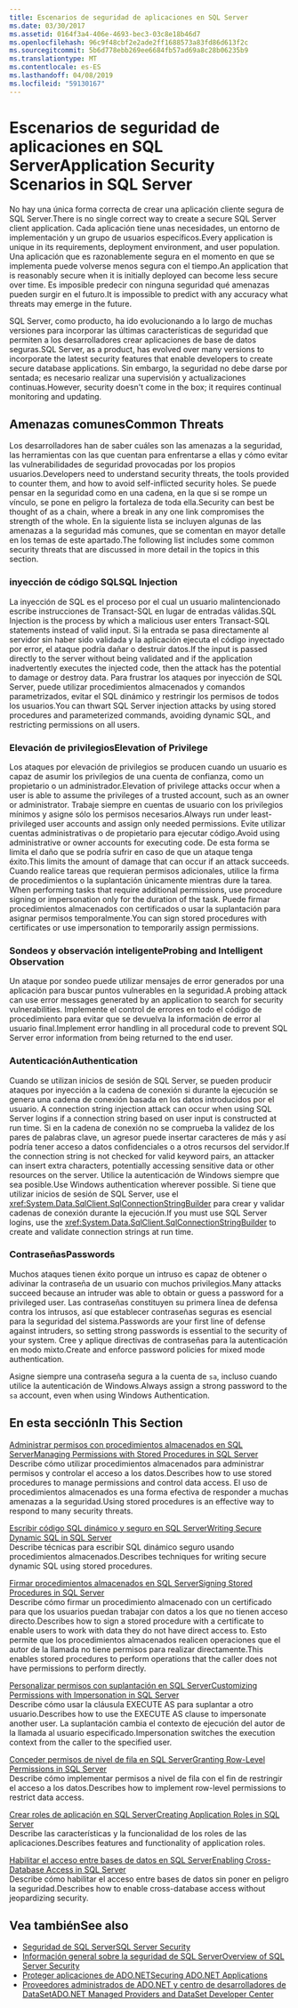 ```yaml
---
title: Escenarios de seguridad de aplicaciones en SQL Server
ms.date: 03/30/2017
ms.assetid: 0164f3a4-406e-4693-bec3-03c8e18b46d7
ms.openlocfilehash: 96c9f48cbf2e2ade2ff1688573a83fd86d613f2c
ms.sourcegitcommit: 5b6d778ebb269ee6684fb57ad69a8c28b06235b9
ms.translationtype: MT
ms.contentlocale: es-ES
ms.lasthandoff: 04/08/2019
ms.locfileid: "59130167"
---
```

# <a name="application-security-scenarios-in-sql-server"></a><span data-ttu-id="ab8dc-102">Escenarios de seguridad de aplicaciones en SQL Server</span><span class="sxs-lookup"><span data-stu-id="ab8dc-102">Application Security Scenarios in SQL Server</span></span>
<span data-ttu-id="ab8dc-103">No hay una única forma correcta de crear una aplicación cliente segura de SQL Server.</span><span class="sxs-lookup"><span data-stu-id="ab8dc-103">There is no single correct way to create a secure SQL Server client application.</span></span> <span data-ttu-id="ab8dc-104">Cada aplicación tiene unas necesidades, un entorno de implementación y un grupo de usuarios específicos.</span><span class="sxs-lookup"><span data-stu-id="ab8dc-104">Every application is unique in its requirements, deployment environment, and user population.</span></span> <span data-ttu-id="ab8dc-105">Una aplicación que es razonablemente segura en el momento en que se implementa puede volverse menos segura con el tiempo.</span><span class="sxs-lookup"><span data-stu-id="ab8dc-105">An application that is reasonably secure when it is initially deployed can become less secure over time.</span></span> <span data-ttu-id="ab8dc-106">Es imposible predecir con ninguna seguridad qué amenazas pueden surgir en el futuro.</span><span class="sxs-lookup"><span data-stu-id="ab8dc-106">It is impossible to predict with any accuracy what threats may emerge in the future.</span></span>  
  
 <span data-ttu-id="ab8dc-107">SQL Server, como producto, ha ido evolucionando a lo largo de muchas versiones para incorporar las últimas características de seguridad que permiten a los desarrolladores crear aplicaciones de base de datos seguras.</span><span class="sxs-lookup"><span data-stu-id="ab8dc-107">SQL Server, as a product, has evolved over many versions to incorporate the latest security features that enable developers to create secure database applications.</span></span> <span data-ttu-id="ab8dc-108">Sin embargo, la seguridad no debe darse por sentada; es necesario realizar una supervisión y actualizaciones continuas.</span><span class="sxs-lookup"><span data-stu-id="ab8dc-108">However, security doesn't come in the box; it requires continual monitoring and updating.</span></span>  
  
## <a name="common-threats"></a><span data-ttu-id="ab8dc-109">Amenazas comunes</span><span class="sxs-lookup"><span data-stu-id="ab8dc-109">Common Threats</span></span>  
 <span data-ttu-id="ab8dc-110">Los desarrolladores han de saber cuáles son las amenazas a la seguridad, las herramientas con las que cuentan para enfrentarse a ellas y cómo evitar las vulnerabilidades de seguridad provocadas por los propios usuarios.</span><span class="sxs-lookup"><span data-stu-id="ab8dc-110">Developers need to understand security threats, the tools provided to counter them, and how to avoid self-inflicted security holes.</span></span> <span data-ttu-id="ab8dc-111">Se puede pensar en la seguridad como en una cadena, en la que si se rompe un vínculo, se pone en peligro la fortaleza de toda ella.</span><span class="sxs-lookup"><span data-stu-id="ab8dc-111">Security can best be thought of as a chain, where a break in any one link compromises the strength of the whole.</span></span> <span data-ttu-id="ab8dc-112">En la siguiente lista se incluyen algunas de las amenazas a la seguridad más comunes, que se comentan en mayor detalle en los temas de este apartado.</span><span class="sxs-lookup"><span data-stu-id="ab8dc-112">The following list includes some common security threats that are discussed in more detail in the topics in this section.</span></span>  
  
### <a name="sql-injection"></a><span data-ttu-id="ab8dc-113">inyección de código SQL</span><span class="sxs-lookup"><span data-stu-id="ab8dc-113">SQL Injection</span></span>  
 <span data-ttu-id="ab8dc-114">La inyección de SQL es el proceso por el cual un usuario malintencionado escribe instrucciones de Transact-SQL en lugar de entradas válidas.</span><span class="sxs-lookup"><span data-stu-id="ab8dc-114">SQL Injection is the process by which a malicious user enters Transact-SQL statements instead of valid input.</span></span> <span data-ttu-id="ab8dc-115">Si la entrada se pasa directamente al servidor sin haber sido validada y la aplicación ejecuta el código inyectado por error, el ataque podría dañar o destruir datos.</span><span class="sxs-lookup"><span data-stu-id="ab8dc-115">If the input is passed directly to the server without being validated and if the application inadvertently executes the injected code, then the attack has the potential to damage or destroy data.</span></span> <span data-ttu-id="ab8dc-116">Para frustrar los ataques por inyección de SQL Server, puede utilizar procedimientos almacenados y comandos parametrizados, evitar el SQL dinámico y restringir los permisos de todos los usuarios.</span><span class="sxs-lookup"><span data-stu-id="ab8dc-116">You can thwart SQL Server injection attacks by using stored procedures and parameterized commands, avoiding dynamic SQL, and restricting permissions on all users.</span></span>  
  
### <a name="elevation-of-privilege"></a><span data-ttu-id="ab8dc-117">Elevación de privilegios</span><span class="sxs-lookup"><span data-stu-id="ab8dc-117">Elevation of Privilege</span></span>  
 <span data-ttu-id="ab8dc-118">Los ataques por elevación de privilegios se producen cuando un usuario es capaz de asumir los privilegios de una cuenta de confianza, como un propietario o un administrador.</span><span class="sxs-lookup"><span data-stu-id="ab8dc-118">Elevation of privilege attacks occur when a user is able to assume the privileges of a trusted account, such as an owner or administrator.</span></span> <span data-ttu-id="ab8dc-119">Trabaje siempre en cuentas de usuario con los privilegios mínimos y asigne sólo los permisos necesarios.</span><span class="sxs-lookup"><span data-stu-id="ab8dc-119">Always run under least-privileged user accounts and assign only needed permissions.</span></span> <span data-ttu-id="ab8dc-120">Evite utilizar cuentas administrativas o de propietario para ejecutar código.</span><span class="sxs-lookup"><span data-stu-id="ab8dc-120">Avoid using administrative or owner accounts for executing code.</span></span> <span data-ttu-id="ab8dc-121">De esta forma se limita el daño que se podría sufrir en caso de que un ataque tenga éxito.</span><span class="sxs-lookup"><span data-stu-id="ab8dc-121">This limits the amount of damage that can occur if an attack succeeds.</span></span> <span data-ttu-id="ab8dc-122">Cuando realice tareas que requieran permisos adicionales, utilice la firma de procedimientos o la suplantación únicamente mientras dure la tarea. </span><span class="sxs-lookup"><span data-stu-id="ab8dc-122">When performing tasks that require additional permissions, use procedure signing or impersonation only for the duration of the task.</span></span> <span data-ttu-id="ab8dc-123">Puede firmar procedimientos almacenados con certificados o usar la suplantación para asignar permisos temporalmente.</span><span class="sxs-lookup"><span data-stu-id="ab8dc-123">You can sign stored procedures with certificates or use impersonation to temporarily assign permissions.</span></span>  
  
### <a name="probing-and-intelligent-observation"></a><span data-ttu-id="ab8dc-124">Sondeos y observación inteligente</span><span class="sxs-lookup"><span data-stu-id="ab8dc-124">Probing and Intelligent Observation</span></span>  
 <span data-ttu-id="ab8dc-125">Un ataque por sondeo puede utilizar mensajes de error generados por una aplicación para buscar puntos vulnerables en la seguridad.</span><span class="sxs-lookup"><span data-stu-id="ab8dc-125">A probing attack can use error messages generated by an application to search for security vulnerabilities.</span></span> <span data-ttu-id="ab8dc-126">Implemente el control de errores en todo el código de procedimiento para evitar que se devuelva la información de error al usuario final.</span><span class="sxs-lookup"><span data-stu-id="ab8dc-126">Implement error handling in all procedural code to prevent SQL Server error information from being returned to the end user.</span></span>  
  
### <a name="authentication"></a><span data-ttu-id="ab8dc-127">Autenticación</span><span class="sxs-lookup"><span data-stu-id="ab8dc-127">Authentication</span></span>  
 <span data-ttu-id="ab8dc-128">Cuando se utilizan inicios de sesión de SQL Server, se pueden producir ataques por inyección a la cadena de conexión si durante la ejecución se genera una cadena de conexión basada en los datos introducidos por el usuario. </span><span class="sxs-lookup"><span data-stu-id="ab8dc-128">A connection string injection attack can occur when using SQL Server logins if a connection string based on user input is constructed at run time.</span></span> <span data-ttu-id="ab8dc-129">Si en la cadena de conexión no se comprueba la validez de los pares de palabras clave, un agresor puede insertar caracteres de más y así podría tener acceso a datos confidenciales o a otros recursos del servidor.</span><span class="sxs-lookup"><span data-stu-id="ab8dc-129">If the connection string is not checked for valid keyword pairs, an attacker can insert extra characters, potentially accessing sensitive data or other resources on the server.</span></span> <span data-ttu-id="ab8dc-130">Utilice la autenticación de Windows siempre que sea posible.</span><span class="sxs-lookup"><span data-stu-id="ab8dc-130">Use Windows authentication wherever possible.</span></span> <span data-ttu-id="ab8dc-131">Si tiene que utilizar inicios de sesión de SQL Server, use el <xref:System.Data.SqlClient.SqlConnectionStringBuilder> para crear y validar cadenas de conexión durante la ejecución.</span><span class="sxs-lookup"><span data-stu-id="ab8dc-131">If you must use SQL Server logins, use the <xref:System.Data.SqlClient.SqlConnectionStringBuilder> to create and validate connection strings at run time.</span></span>  
  
### <a name="passwords"></a><span data-ttu-id="ab8dc-132">Contraseñas</span><span class="sxs-lookup"><span data-stu-id="ab8dc-132">Passwords</span></span>  
 <span data-ttu-id="ab8dc-133">Muchos ataques tienen éxito porque un intruso es capaz de obtener o adivinar la contraseña de un usuario con muchos privilegios.</span><span class="sxs-lookup"><span data-stu-id="ab8dc-133">Many attacks succeed because an intruder was able to obtain or guess a password for a privileged user.</span></span> <span data-ttu-id="ab8dc-134">Las contraseñas constituyen su primera línea de defensa contra los intrusos, así que establecer contraseñas seguras es esencial para la seguridad del sistema.</span><span class="sxs-lookup"><span data-stu-id="ab8dc-134">Passwords are your first line of defense against intruders, so setting strong passwords is essential to the security of your system.</span></span> <span data-ttu-id="ab8dc-135">Cree y aplique directivas de contraseñas para la autenticación en modo mixto.</span><span class="sxs-lookup"><span data-stu-id="ab8dc-135">Create and enforce password policies for mixed mode authentication.</span></span>  
  
 <span data-ttu-id="ab8dc-136">Asigne siempre una contraseña segura a la cuenta de `sa`, incluso cuando utilice la autenticación de Windows.</span><span class="sxs-lookup"><span data-stu-id="ab8dc-136">Always assign a strong password to the `sa` account, even when using Windows Authentication.</span></span>  
  
## <a name="in-this-section"></a><span data-ttu-id="ab8dc-137">En esta sección</span><span class="sxs-lookup"><span data-stu-id="ab8dc-137">In This Section</span></span>  
 [<span data-ttu-id="ab8dc-138">Administrar permisos con procedimientos almacenados en SQL Server</span><span class="sxs-lookup"><span data-stu-id="ab8dc-138">Managing Permissions with Stored Procedures in SQL Server</span></span>](../../../../../docs/framework/data/adonet/sql/managing-permissions-with-stored-procedures-in-sql-server.md)  
 <span data-ttu-id="ab8dc-139">Describe cómo utilizar procedimientos almacenados para administrar permisos y controlar el acceso a los datos.</span><span class="sxs-lookup"><span data-stu-id="ab8dc-139">Describes how to use stored procedures to manage permissions and control data access.</span></span> <span data-ttu-id="ab8dc-140">El uso de procedimientos almacenados es una forma efectiva de responder a muchas amenazas a la seguridad.</span><span class="sxs-lookup"><span data-stu-id="ab8dc-140">Using stored procedures is an effective way to respond to many security threats.</span></span>  
  
 [<span data-ttu-id="ab8dc-141">Escribir código SQL dinámico y seguro en SQL Server</span><span class="sxs-lookup"><span data-stu-id="ab8dc-141">Writing Secure Dynamic SQL in SQL Server</span></span>](../../../../../docs/framework/data/adonet/sql/writing-secure-dynamic-sql-in-sql-server.md)  
 <span data-ttu-id="ab8dc-142">Describe técnicas para escribir SQL dinámico seguro usando procedimientos almacenados.</span><span class="sxs-lookup"><span data-stu-id="ab8dc-142">Describes techniques for writing secure dynamic SQL using stored procedures.</span></span>  
  
 [<span data-ttu-id="ab8dc-143">Firmar procedimientos almacenados en SQL Server</span><span class="sxs-lookup"><span data-stu-id="ab8dc-143">Signing Stored Procedures in SQL Server</span></span>](../../../../../docs/framework/data/adonet/sql/signing-stored-procedures-in-sql-server.md)  
 <span data-ttu-id="ab8dc-144">Describe cómo firmar un procedimiento almacenado con un certificado para que los usuarios puedan trabajar con datos a los que no tienen acceso directo.</span><span class="sxs-lookup"><span data-stu-id="ab8dc-144">Describes how to sign a stored procedure with a certificate to enable users to work with data they do not have direct access to.</span></span> <span data-ttu-id="ab8dc-145">Esto permite que los procedimientos almacenados realicen operaciones que el autor de la llamada no tiene permisos para realizar directamente.</span><span class="sxs-lookup"><span data-stu-id="ab8dc-145">This enables stored procedures to perform operations that the caller does not have permissions to perform directly.</span></span>  
  
 [<span data-ttu-id="ab8dc-146">Personalizar permisos con suplantación en SQL Server</span><span class="sxs-lookup"><span data-stu-id="ab8dc-146">Customizing Permissions with Impersonation in SQL Server</span></span>](../../../../../docs/framework/data/adonet/sql/customizing-permissions-with-impersonation-in-sql-server.md)  
 <span data-ttu-id="ab8dc-147">Describe cómo usar la cláusula EXECUTE AS para suplantar a otro usuario.</span><span class="sxs-lookup"><span data-stu-id="ab8dc-147">Describes how to use the EXECUTE AS clause to impersonate another user.</span></span> <span data-ttu-id="ab8dc-148">La suplantación cambia el contexto de ejecución del autor de la llamada al usuario especificado.</span><span class="sxs-lookup"><span data-stu-id="ab8dc-148">Impersonation switches the execution context from the caller to the specified user.</span></span>  
  
 [<span data-ttu-id="ab8dc-149">Conceder permisos de nivel de fila en SQL Server</span><span class="sxs-lookup"><span data-stu-id="ab8dc-149">Granting Row-Level Permissions in SQL Server</span></span>](../../../../../docs/framework/data/adonet/sql/granting-row-level-permissions-in-sql-server.md)  
 <span data-ttu-id="ab8dc-150">Describe cómo implementar permisos a nivel de fila con el fin de restringir el acceso a los datos.</span><span class="sxs-lookup"><span data-stu-id="ab8dc-150">Describes how to implement row-level permissions to restrict data access.</span></span>  
  
 [<span data-ttu-id="ab8dc-151">Crear roles de aplicación en SQL Server</span><span class="sxs-lookup"><span data-stu-id="ab8dc-151">Creating Application Roles in SQL Server</span></span>](../../../../../docs/framework/data/adonet/sql/creating-application-roles-in-sql-server.md)  
 <span data-ttu-id="ab8dc-152">Describe las características y la funcionalidad de los roles de las aplicaciones.</span><span class="sxs-lookup"><span data-stu-id="ab8dc-152">Describes features and functionality of application roles.</span></span>  
  
 [<span data-ttu-id="ab8dc-153">Habilitar el acceso entre bases de datos en SQL Server</span><span class="sxs-lookup"><span data-stu-id="ab8dc-153">Enabling Cross-Database Access in SQL Server</span></span>](../../../../../docs/framework/data/adonet/sql/enabling-cross-database-access-in-sql-server.md)  
 <span data-ttu-id="ab8dc-154">Describe cómo habilitar el acceso entre bases de datos sin poner en peligro la seguridad.</span><span class="sxs-lookup"><span data-stu-id="ab8dc-154">Describes how to enable cross-database access without jeopardizing security.</span></span>  
  
## <a name="see-also"></a><span data-ttu-id="ab8dc-155">Vea también</span><span class="sxs-lookup"><span data-stu-id="ab8dc-155">See also</span></span>

- [<span data-ttu-id="ab8dc-156">Seguridad de SQL Server</span><span class="sxs-lookup"><span data-stu-id="ab8dc-156">SQL Server Security</span></span>](../../../../../docs/framework/data/adonet/sql/sql-server-security.md)
- [<span data-ttu-id="ab8dc-157">Información general sobre la seguridad de SQL Server</span><span class="sxs-lookup"><span data-stu-id="ab8dc-157">Overview of SQL Server Security</span></span>](../../../../../docs/framework/data/adonet/sql/overview-of-sql-server-security.md)
- [<span data-ttu-id="ab8dc-158">Proteger aplicaciones de ADO.NET</span><span class="sxs-lookup"><span data-stu-id="ab8dc-158">Securing ADO.NET Applications</span></span>](../../../../../docs/framework/data/adonet/securing-ado-net-applications.md)
- [<span data-ttu-id="ab8dc-159">Proveedores administrados de ADO.NET y centro de desarrolladores de DataSet</span><span class="sxs-lookup"><span data-stu-id="ab8dc-159">ADO.NET Managed Providers and DataSet Developer Center</span></span>](https://go.microsoft.com/fwlink/?LinkId=217917)
